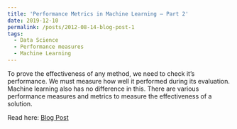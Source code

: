 ```yaml
---
title: 'Performance Metrics in Machine Learning – Part 2'
date: 2019-12-10
permalink: /posts/2012-08-14-blog-post-1
tags:
  - Data Science
  - Performance measures
  - Machine Learning
---
```


To prove the effectiveness of any method, we need to check it’s performance. We must measure how well it performed during its evaluation. Machine learning also has no difference in this. There are various performance measures and metrics to measure the effectiveness of a solution. 

Read here: [Blog Post](
https://myresearchworks.wordpress.com/2019/12/10/performance-metrics-in-machine-learning-part-2/)
